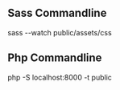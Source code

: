 ## Sass Commandline

sass --watch public/assets/css

## Php Commandline
 
 php -S localhost:8000 -t public